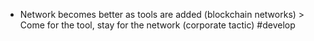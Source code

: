 - Network becomes better as tools are added (blockchain networks) > Come for the tool, stay for the network (corporate tactic) #develop
